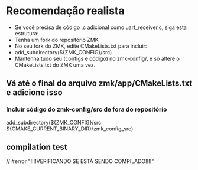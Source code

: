 # Recomendação realista
- Se você precisa de código .c adicional como uart_receiver.c, siga esta estrutura:
- Tenha um fork do repositório ZMK
- No seu fork do ZMK, edite CMakeLists.txt para incluir:
- add_subdirectory(${ZMK_CONFIG}/src)
- Mantenha tudo seu (configs e código) no zmk-config/, e só altere o CMakeLists.txt do ZMK uma vez.

## Vá até o final do arquivo zmk/app/CMakeLists.txt e adicione isso 
### Incluir código do zmk-config/src de fora do repositório
add_subdirectory(${ZMK_CONFIG}/src ${CMAKE_CURRENT_BINARY_DIR}/zmk_config_src)


## compilation test
// #error "!!!!VERIFICANDO SE ESTÁ SENDO COMPILADO!!!!"
